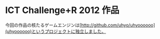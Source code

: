 # ICT Challenge+R 2012 作品
今回の作品の核たるゲームエンジンは[http://github.com/uhyo/uhyoooooo](uhyoooooo)というプロジェクトに独立しました。
